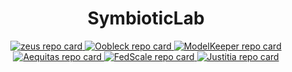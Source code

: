 <div align="center"><h1>SymbioticLab</h1></div>

<!--
Where are these images coming from? See https://github.com/anuraghazra/github-readme-stats
Adding new repos: python gen_repo_card_html.py SymbioticLab Justitia >> README.md
-->

<div align="center">
<a href="https://github.com/ml-energy/zeus">
  <picture>
    <source media="(prefers-color-scheme: dark)" srcset="https://github-readme-stats-git-master-jaywonchungs-projects.vercel.app/api/pin/?username=ml-energy&repo=zeus&theme=github_dark&hide_border=false&description_lines_count=2&show_owner=false">
    <source media="(prefers-color-scheme: light)" srcset="https://github-readme-stats-git-master-jaywonchungs-projects.vercel.app/api/pin/?username=ml-energy&repo=zeus&theme=default_repocard&hide_border=false&description_lines_count=2&show_owner=false">
    <img src="https://github-readme-stats-git-master-jaywonchungs-projects.vercel.app/api/pin/?username=ml-energy&repo=zeus&theme=default_repocard&hide_border=false&description_lines_count=2&show_owner=false" alt="zeus repo card">
  </picture>
</a>
<a href="https://github.com/SymbioticLab/Oobleck">
  <picture>
    <source media="(prefers-color-scheme: dark)" srcset="https://github-readme-stats-git-master-jaywonchungs-projects.vercel.app/api/pin/?username=SymbioticLab&repo=Oobleck&theme=github_dark&hide_border=false&description_lines_count=2&show_owner=false">
    <source media="(prefers-color-scheme: light)" srcset="https://github-readme-stats-git-master-jaywonchungs-projects.vercel.app/api/pin/?username=SymbioticLab&repo=Oobleck&theme=default_repocard&hide_border=false&description_lines_count=2&show_owner=false">
    <img src="https://github-readme-stats-git-master-jaywonchungs-projects.vercel.app/api/pin/?username=SymbioticLab&repo=Oobleck&theme=default_repocard&hide_border=false&description_lines_count=2&show_owner=false" alt="Oobleck repo card">
  </picture>
</a>
<a href="https://github.com/SymbioticLab/ModelKeeper">
  <picture>
    <source media="(prefers-color-scheme: dark)" srcset="https://github-readme-stats-git-master-jaywonchungs-projects.vercel.app/api/pin/?username=SymbioticLab&repo=ModelKeeper&theme=github_dark&hide_border=false&description_lines_count=2&show_owner=false">
    <source media="(prefers-color-scheme: light)" srcset="https://github-readme-stats-git-master-jaywonchungs-projects.vercel.app/api/pin/?username=SymbioticLab&repo=ModelKeeper&theme=default_repocard&hide_border=false&description_lines_count=2&show_owner=false">
    <img src="https://github-readme-stats-git-master-jaywonchungs-projects.vercel.app/api/pin/?username=SymbioticLab&repo=ModelKeeper&theme=default_repocard&hide_border=false&description_lines_count=2&show_owner=false" alt="ModelKeeper repo card">
  </picture>
</a>
<a href="https://github.com/SymbioticLab/Aequitas">
  <picture>
    <source media="(prefers-color-scheme: dark)" srcset="https://github-readme-stats-git-master-jaywonchungs-projects.vercel.app/api/pin/?username=SymbioticLab&repo=Aequitas&theme=github_dark&hide_border=false&description_lines_count=2&show_owner=false">
    <source media="(prefers-color-scheme: light)" srcset="https://github-readme-stats-git-master-jaywonchungs-projects.vercel.app/api/pin/?username=SymbioticLab&repo=Aequitas&theme=default_repocard&hide_border=false&description_lines_count=2&show_owner=false">
    <img src="https://github-readme-stats-git-master-jaywonchungs-projects.vercel.app/api/pin/?username=SymbioticLab&repo=Aequitas&theme=default_repocard&hide_border=false&description_lines_count=2&show_owner=false" alt="Aequitas repo card">
  </picture>
</a>
<a href="https://github.com/SymbioticLab/FedScale">
  <picture>
    <source media="(prefers-color-scheme: dark)" srcset="https://github-readme-stats-git-master-jaywonchungs-projects.vercel.app/api/pin/?username=SymbioticLab&repo=FedScale&theme=github_dark&hide_border=false&description_lines_count=2&show_owner=false">
    <source media="(prefers-color-scheme: light)" srcset="https://github-readme-stats-git-master-jaywonchungs-projects.vercel.app/api/pin/?username=SymbioticLab&repo=FedScale&theme=default_repocard&hide_border=false&description_lines_count=2&show_owner=false">
    <img src="https://github-readme-stats-git-master-jaywonchungs-projects.vercel.app/api/pin/?username=SymbioticLab&repo=FedScale&theme=default_repocard&hide_border=false&description_lines_count=2&show_owner=false" alt="FedScale repo card">
  </picture>
</a>
<a href="https://github.com/SymbioticLab/Justitia">
  <picture>
    <source media="(prefers-color-scheme: dark)" srcset="https://github-readme-stats-git-master-jaywonchungs-projects.vercel.app/api/pin/?username=SymbioticLab&repo=Justitia&theme=github_dark&hide_border=false&description_lines_count=2&show_owner=false">
    <source media="(prefers-color-scheme: light)" srcset="https://github-readme-stats-git-master-jaywonchungs-projects.vercel.app/api/pin/?username=SymbioticLab&repo=Justitia&theme=default_repocard&hide_border=false&description_lines_count=2&show_owner=false">
    <img src="https://github-readme-stats-git-master-jaywonchungs-projects.vercel.app/api/pin/?username=SymbioticLab&repo=Justitia&theme=default_repocard&hide_border=false&description_lines_count=2&show_owner=false" alt="Justitia repo card">
  </picture>
</a>
</div>
